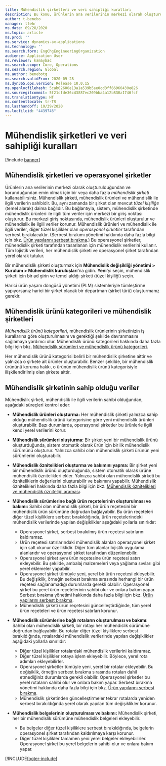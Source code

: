 ```yaml
---
title: Mühendislik şirketleri ve veri sahipliği kuralları
description: Bu konu, ürünlerin ana verilerinin merkezi olarak oluşturulduğundan ve korunduğundan emin olmak için bir veya daha fazla mühendislik şirketini nasıl kullanabileceğinizi açıklamaktadır. Mühendislik şirketi, mühendislik ürünlerine ve mühendislik ile ilgili verilerin sahibi olan şirketi temsil eder.
author: t-benebo
manager: tfehr
ms.date: 09/28/2020
ms.topic: article
ms.prod: ''
ms.service: dynamics-ax-applications
ms.technology: ''
ms.search.form: EngChgEngineeringOrganization
audience: Application User
ms.reviewer: kamaybac
ms.search.scope: Core, Operations
ms.search.region: Global
ms.author: benebotg
ms.search.validFrom: 2020-09-28
ms.dyn365.ops.version: Release 10.0.15
ms.openlocfilehash: 5cab02600e13a1a539b5ae0cd3ff66960430e826
ms.sourcegitcommit: 5f21cfde36c43887ec209bba4a12b830a1746fcf
ms.translationtype: HT
ms.contentlocale: tr-TR
ms.lasthandoff: 10/29/2020
ms.locfileid: "4439746"
---
```

# <a name="engineering-companies-and-data-ownership-rules"></a>Mühendislik şirketleri ve veri sahipliği kuralları

[!include [banner](../includes/banner.md)]

## <a name="engineering-companies-and-operational-companies"></a>Mühendislik şirketleri ve operasyonel şirketler

Ürünlerin ana verilerinin merkezi olarak oluşturulduğundan ve korunduğundan emin olmak için bir veya daha fazla *mühendislik şirketi* kullanabilirsiniz. Mühendislik şirketi, mühendislik ürünleri ve mühendislik ile ilgili verilerin sahibidir. Bu, aynı zamanda bir şirket olan mevcut *tüzel kişiliğe* (temel alarak) daima bağlıdır. Bu bağlantıyla, sistem, mühendislik şirketinde mühendislik ürünleri ile ilgili tüm veriler için merkezi bir giriş noktası oluşturur. Bu merkezi giriş noktasında, mühendislik ürünleri oluşturulur ve mühendislik ile ilgili veriler korunur. Mühendislik ürünleri ve mühendislik ile ilgili veriler, diğer tüzel kişilikler olan *operasyonel şirketler* tarafından serbest bırakılacaktır. (Serbest bırakımı yönetimi hakkında daha fazla bilgi için bkz. [Ürün yapılarını serbest bırakma](release-product-structure.md).) Bu operasyonel şirketler, mühendislik şirketi tarafından tasarlanan için mühendislik verilerini kullanır. Tüm lojistik verileri, her mühendislik şirketi ve operasyonel şirket tarafından yerel olarak tutulur.

Bir mühendislik şirketi oluşturmak için **Mühendislik değişikliği yönetimi \> Kurulum \> Mühendislik kuruluşları**'na gidin. **Yeni**'yi seçin, mühendislik şirketi için bir ad girin ve temel aldığı şirketi (tüzel kişiliği) seçin.

Harici ürün yaşam döngüsü yönetimi (PLM) sistemleriyle tümleştirme yapıyorsanız harici bir şirket olacak bir departman (şirket türü) oluşturmanız gerekir.

## <a name="engineering-product-categories-and-engineering-companies"></a>Mühendislik ürünü kategorileri ve mühendislik şirketleri

*Mühendislik ürünü kategorileri*, mühendislik ürünlerinin şirketinizin iş kurallarına göre oluşturulmasını ve gerektiği şekilde davranmasını sağlamaya yardımcı olur. Mühendislik ürünü kategorileri hakkında daha fazla bilgi için bkz. [Mühendislik sürümleri ve mühendislik ürünü kategorileri](engineering-versions-product-category.md).

Her mühendislik ürünü kategorisi belirli bir mühendislik şirketine aittir ve yalnızca o şirkete ait ürünler oluşturabilir. Benzer şekilde, bir mühendislik ürününü koruma hakkı, o ürünün mühendislik ürünü kategorisiyle ilişkilendirilmiş olan şirkete aittir.

## <a name="data-that-is-owned-by-the-engineering-company"></a>Mühendislik şirketinin sahip olduğu veriler

Mühendislik şirketi, mühendislik ile ilgili verilerin sahibi olduğundan, aşağıdaki süreçleri kontrol eder:

- **Mühendislik ürünleri oluşturma:** Her mühendislik şirketi yalnızca sahip olduğu mühendislik ürünü kategorisine göre yeni mühendislik ürünleri oluşturabilir. Bazı durumlarda, operasyonel şirketler bu ürünlerle ilgili kendi yerel verilerini korur.
- **Mühendislik sürümleri oluşturma:** Bir şirket yeni bir mühendislik ürünü oluşturduğunda, sistem otomatik olarak ürün için bir ilk mühendislik sürümünü oluşturur. Yalnızca sahibi olan mühendislik şirketi ürünün yeni sürümlerini oluşturabilir.
- **Mühendislik öznitelikleri oluşturma ve bakımını yapma:** Bir şirket yeni bir mühendislik ürünü oluşturduğunda, sistem otomatik olarak ürüne mühendislik öznitelikleri ekler. Yalnızca sahibi olan mühendislik şirketi bu özniteliklerin değerlerini oluşturabilir ve bakımını yapabilir. Mühendislik öznitelikleri hakkında daha fazla bilgi için bkz. [Mühendislik öznitelikleri ve mühendislik özniteliği araması](engineering-attributes-and-search.md).
- **Mühendislik sürümlerine bağlı ürün reçetelerinin oluşturulması ve bakımı:** Sahibi olan mühendislik şirketi, bir ürün reçetesini bir mühendislik ürün sürümüne doğrudan bağlayabilir. Bu ürün reçeteleri diğer tüzel kişiliklere serbest bırakıldığında, ürün reçetelerindeki mühendislik verilerinde yapılan değişiklikler aşağıdaki yollarla sınırlıdır:

    - Operasyonel şirket, serbest bırakılmış ürün reçetesi satırlarını kaldıramaz.
    - Ürün reçetesi satırlarındaki mühendislik alanları operasyonel şirket için salt okunur özelliklidir. Diğer tüm alanlar lojistik uygulama alanlarıdır ve operasyonel şirket tarafından düzenlenebilir.
    - Operasyonel şirket aynı ürün reçetesine ürün reçetesi satırı ekleyebilir. Bu şekilde, ambalaj malzemeleri veya yağlama sıvıları gibi yerel eklemeler yapabilir.
    - Operasyonel şirket tümüyle yeni, yerel bir ürün reçetesi ekleyebilir. Bu değişiklik, örneğin serbest bırakma sırasında herhangi bir ürün reçetesi sağlanamadığı durumlarda gerekli olabilir. Operasyonel şirket bu yerel ürün reçetelerinin sahibi olur ve onlara bakım yapar. Serbest bırakma yönetimi hakkında daha fazla bilgi için bkz. [Ürün yapılarını serbest bırakma](release-product-structure.md).
    - Mühendislik şirketi ürün reçetesini güncelleştirdiğinde, tüm yerel ürün reçeteleri ve ürün reçetesi satırları korunur.

- **Mühendislik sürümlerine bağlı rotaların oluşturulması ve bakımı:** Sahibi olan mühendislik şirketi, bir rotayı her mühendislik sürümüne doğrudan bağlayabilir. Bu rotalar diğer tüzel kişiliklere serbest bırakıldığında, rotalardaki mühendislik verilerinde yapılan değişiklikler aşağıdaki yollarla sınırlıdır:

    - Diğer tüzel kişilikler rotalardaki mühendislik verilerini kaldıramaz.
    - Diğer tüzel kişilikler rotaya işlem ekleyebilir. Böylece, yerel rota adımları ekleyebilirler.
    - Operasyonel şirketler tümüyle yeni, yerel bir rotalar ekleyebilir. Bu değişiklik, örneğin serbest bırakma sırasında rotaları dahil etmediğiniz durumlarda gerekli olabilir. Operasyonel şirketler bu yerel rotaların sahibi olur ve onlara bakım yapar. Serbest bırakma yönetimi hakkında daha fazla bilgi için bkz. [Ürün yapılarını serbest bırakma](release-product-structure.md).
    - Mühendislik şirketinden güncelleştirmeler tekrar rotalarda yeniden serbest bırakıldığında yerel olarak yapılan tüm değişiklikler korunur.

- **Mühendislik belgelerinin oluşturulması ve bakımı:** Mühendislik şirketi, her bir mühendislik sürümüne mühendislik belgeleri ekleyebilir.

    - Bu belgeler diğer tüzel kişiliklere serbest bırakıldığında, belgelerin operasyonel şirket tarafından kaldırılmaya karşı korunur.
    - Diğer tüzel kişilikler tamamen yeni yerel belgeler ekleyebilirler. Operasyonel şirket bu yerel belgelerin sahibi olur ve onlara bakım yapar.


[!INCLUDE[footer-include](../../includes/footer-banner.md)]